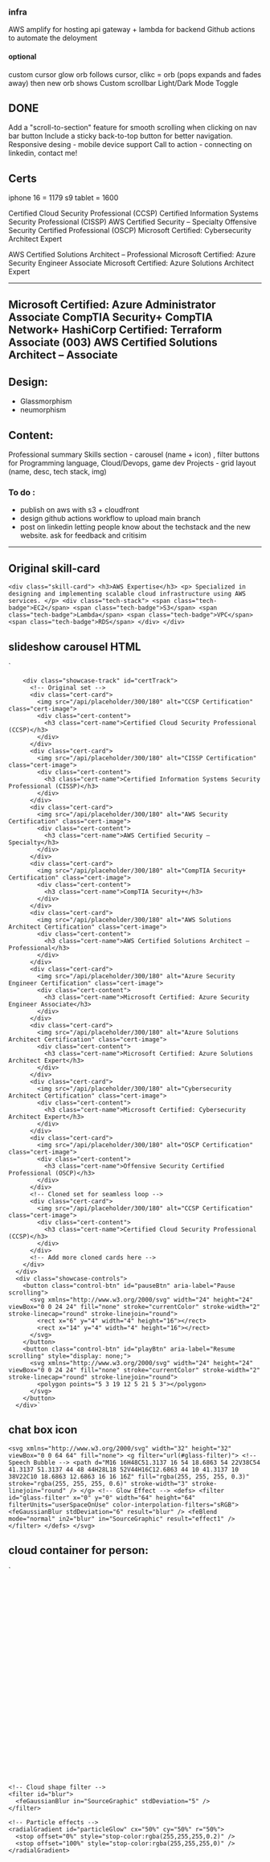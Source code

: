 ### infra
AWS amplify for hosting
api gateway + lambda for backend
Github actions to automate the deloyment

#### optional
custom cursor
glow orb follows cursor, clikc = orb (pops expands and fades away) then new orb shows
Custom scrollbar
Light/Dark Mode Toggle

## DONE 
Add a "scroll-to-section" feature for smooth scrolling when clicking on nav bar button
Include a sticky back-to-top button for better navigation.
Responsive desing - mobile device support
Call to action - connecting on linkedin, contact me!



## Certs
iphone 16 = 1179
s9 tablet = 1600

Certified Cloud Security Professional (CCSP)
Certified Information Systems Security Professional (CISSP)
AWS Certified Security – Specialty
Offensive Security Certified Professional (OSCP)
Microsoft Certified: Cybersecurity Architect Expert


AWS Certified Solutions Architect – Professional
Microsoft Certified: Azure Security Engineer Associate
Microsoft Certified: Azure Solutions Architect Expert

---
Microsoft Certified: Azure Administrator Associate
CompTIA Security+
CompTIA Network+
HashiCorp Certified: Terraform Associate (003)
AWS Certified Solutions Architect – Associate
---
## Design:
- Glassmorphism 
- neumorphism


## Content:
Professional summary
Skills section - carousel (name + icon) , filter buttons for Programming language, Cloud/Devops, game dev
Projects - grid layout (name, desc, tech stack, img)


### To do :
- publish on aws with s3 + cloudfront
- design github actions workflow to upload main branch
- post on linkedin letting people know about the techstack and the new website. ask for feedback and critisim 


---

## Original skill-card
`<div class="skill-card">
        <h3>AWS Expertise</h3>
        <p>
          Specialized in designing and implementing scalable cloud
          infrastructure using AWS services.
        </p>
        <div class="tech-stack">
          <span class="tech-badge">EC2</span>
          <span class="tech-badge">S3</span>
          <span class="tech-badge">Lambda</span>
          <span class="tech-badge">VPC</span>
          <span class="tech-badge">RDS</span>
        </div>
      </div>`

## slideshow carousel HTML
`<div class="showcase-container">
        
        <div class="showcase-track" id="certTrack">
          <!-- Original set -->
          <div class="cert-card">
            <img src="/api/placeholder/300/180" alt="CCSP Certification" class="cert-image">
            <div class="cert-content">
              <h3 class="cert-name">Certified Cloud Security Professional (CCSP)</h3>
            </div>
          </div>
          <div class="cert-card">
            <img src="/api/placeholder/300/180" alt="CISSP Certification" class="cert-image">
            <div class="cert-content">
              <h3 class="cert-name">Certified Information Systems Security Professional (CISSP)</h3>
            </div>
          </div>
          <div class="cert-card">
            <img src="/api/placeholder/300/180" alt="AWS Security Certification" class="cert-image">
            <div class="cert-content">
              <h3 class="cert-name">AWS Certified Security – Specialty</h3>
            </div>
          </div>
          <div class="cert-card">
            <img src="/api/placeholder/300/180" alt="CompTIA Security+ Certification" class="cert-image">
            <div class="cert-content">
              <h3 class="cert-name">CompTIA Security+</h3>
            </div>
          </div>
          <div class="cert-card">
            <img src="/api/placeholder/300/180" alt="AWS Solutions Architect Certification" class="cert-image">
            <div class="cert-content">
              <h3 class="cert-name">AWS Certified Solutions Architect – Professional</h3>
            </div>
          </div>
          <div class="cert-card">
            <img src="/api/placeholder/300/180" alt="Azure Security Engineer Certification" class="cert-image">
            <div class="cert-content">
              <h3 class="cert-name">Microsoft Certified: Azure Security Engineer Associate</h3>
            </div>
          </div>
          <div class="cert-card">
            <img src="/api/placeholder/300/180" alt="Azure Solutions Architect Certification" class="cert-image">
            <div class="cert-content">
              <h3 class="cert-name">Microsoft Certified: Azure Solutions Architect Expert</h3>
            </div>
          </div>
          <div class="cert-card">
            <img src="/api/placeholder/300/180" alt="Cybersecurity Architect Certification" class="cert-image">
            <div class="cert-content">
              <h3 class="cert-name">Microsoft Certified: Cybersecurity Architect Expert</h3>
            </div>
          </div>
          <div class="cert-card">
            <img src="/api/placeholder/300/180" alt="OSCP Certification" class="cert-image">
            <div class="cert-content">
              <h3 class="cert-name">Offensive Security Certified Professional (OSCP)</h3>
            </div>
          </div>
          <!-- Cloned set for seamless loop -->
          <div class="cert-card">
            <img src="/api/placeholder/300/180" alt="CCSP Certification" class="cert-image">
            <div class="cert-content">
              <h3 class="cert-name">Certified Cloud Security Professional (CCSP)</h3>
            </div>
          </div>
          <!-- Add more cloned cards here -->
        </div>
      </div>
      <div class="showcase-controls">
        <button class="control-btn" id="pauseBtn" aria-label="Pause scrolling">
          <svg xmlns="http://www.w3.org/2000/svg" width="24" height="24" viewBox="0 0 24 24" fill="none" stroke="currentColor" stroke-width="2" stroke-linecap="round" stroke-linejoin="round">
            <rect x="6" y="4" width="4" height="16"></rect>
            <rect x="14" y="4" width="4" height="16"></rect>
          </svg>
        </button>
        <button class="control-btn" id="playBtn" aria-label="Resume scrolling" style="display: none;">
          <svg xmlns="http://www.w3.org/2000/svg" width="24" height="24" viewBox="0 0 24 24" fill="none" stroke="currentColor" stroke-width="2" stroke-linecap="round" stroke-linejoin="round">
            <polygon points="5 3 19 12 5 21 5 3"></polygon>
          </svg>
        </button>
      </div>`


## chat box icon
`<svg xmlns="http://www.w3.org/2000/svg" width="32" height="32" viewBox="0 0 64 64" fill="none">
              <g filter="url(#glass-filter)">
                <!-- Speech Bubble -->
                <path
                  d="M16 16H48C51.3137 16 54 18.6863 54 22V38C54 41.3137 51.3137 44 48 44H28L18 52V44H16C12.6863 44 10 41.3137 10 38V22C10 18.6863 12.6863 16 16 16Z"
                  fill="rgba(255, 255, 255, 0.3)"
                  stroke="rgba(255, 255, 255, 0.6)"
                  stroke-width="3"
                  stroke-linejoin="round"
                />
              </g>
              <!-- Glow Effect -->
              <defs>
                <filter id="glass-filter" x="0" y="0" width="64" height="64" filterUnits="userSpaceOnUse" color-interpolation-filters="sRGB">
                  <feGaussianBlur stdDeviation="6" result="blur" />
                  <feBlend mode="normal" in2="blur" in="SourceGraphic" result="effect1" />
                </filter>
              </defs>
            </svg>`


## cloud container for person:
`<svg xmlns="http://www.w3.org/2000/svg" viewBox="0 0 500 400">
  <defs>
    <!-- Glassmorphism gradients -->
    <linearGradient id="glassGradient" x1="0%" y1="0%" x2="100%" y2="100%">
      <stop offset="0%" style="stop-color:rgba(255,255,255,0.15)" />
      <stop offset="100%" style="stop-color:rgba(255,255,255,0.05)" />
    </linearGradient>
    
    <!-- Cloud shape filter -->
    <filter id="blur">
      <feGaussianBlur in="SourceGraphic" stdDeviation="5" />
    </filter>
    
    <!-- Particle effects -->
    <radialGradient id="particleGlow" cx="50%" cy="50%" r="50%">
      <stop offset="0%" style="stop-color:rgba(255,255,255,0.2)" />
      <stop offset="100%" style="stop-color:rgba(255,255,255,0)" />
    </radialGradient>
  </defs>

  <!-- Main cloud group with animation -->
  <g class="cloud-container">
    <!-- Base glass layer -->
    <path d="M90,200 
             C90,150 130,100 200,100
             C250,100 280,120 300,150
             C320,120 350,100 400,100
             C470,100 510,150 510,200
             C510,250 470,300 400,300
             C350,300 300,280 250,250
             C200,280 150,300 100,300
             C30,300 -10,250 90,200 Z" 
          fill="url(#glassGradient)"
          stroke="rgba(255,255,255,0.2)"
          stroke-width="1"
          filter="url(#blur)"
          opacity="0.8">
      <animate attributeName="d" 
               dur="6s" 
               repeatCount="indefinite"
               values="
                 M90,200 C90,150 130,100 200,100 C250,100 280,120 300,150 C320,120 350,100 400,100 C470,100 510,150 510,200 C510,250 470,300 400,300 C350,300 300,280 250,250 C200,280 150,300 100,300 C30,300 -10,250 90,200 Z;
                 
                 M95,205 C95,155 135,105 205,105 C255,105 285,125 305,155 C325,125 355,105 405,105 C475,105 515,155 515,205 C515,255 475,305 405,305 C355,305 305,285 255,255 C205,285 155,305 105,305 C35,305 -5,255 95,205 Z;
                 
                 M90,200 C90,150 130,100 200,100 C250,100 280,120 300,150 C320,120 350,100 400,100 C470,100 510,150 510,200 C510,250 470,300 400,300 C350,300 300,280 250,250 C200,280 150,300 100,300 C30,300 -10,250 90,200 Z"
      />
    </path>

    <!-- Particle effects -->
    <circle cx="150" cy="150" r="10" fill="url(#particleGlow)">
      <animate attributeName="opacity" 
               values="0.6;0.2;0.6" 
               dur="4s" 
               repeatCount="indefinite" />
    </circle>
    <circle cx="350" cy="150" r="8" fill="url(#particleGlow)">
      <animate attributeName="opacity" 
               values="0.4;0.1;0.4" 
               dur="3s" 
               repeatCount="indefinite" />
    </circle>
    <circle cx="250" cy="200" r="12" fill="url(#particleGlow)">
      <animate attributeName="opacity" 
               values="0.5;0.2;0.5" 
               dur="5s" 
               repeatCount="indefinite" />
    </circle>
  </g>
</svg>`